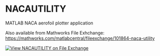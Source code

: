 # NACAUTILITY
MATLAB NACA aerofoil plotter application

Also available from Mathworks File Exhchange: https://mathworks.com/matlabcentral/fileexchange/101864-naca-utility

[![View NACAUTILITY on File Exchange](https://www.mathworks.com/matlabcentral/images/matlab-file-exchange.svg)](https://mathworks.com/matlabcentral/fileexchange/101864-naca-utility)
